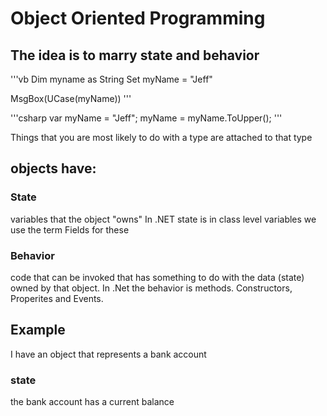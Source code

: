# Object Oriented Programming

## The idea is to marry state and behavior

'''vb
Dim myname as String
Set myName = "Jeff"

MsgBox(UCase(myName))
'''

'''csharp
var myName = "Jeff";
myName = myName.ToUpper();
'''

Things that you are most likely to do with a type are attached to that type

## objects have:

### State
variables that the object "owns"
In .NET state is in class level variables we use the term Fields for these

### Behavior
code that can be invoked that has something to do with the data (state) owned by that object.
In .Net the behavior is methods.
Constructors, Properites and Events.

## Example
I have an object that represents a bank account
### state 
the bank account has a current balance
